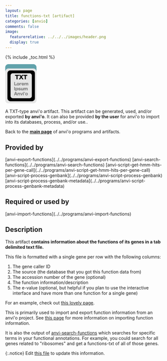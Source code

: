 ```yaml
---
layout: page
title: functions-txt [artifact]
categories: [anvio]
comments: false
image:
  featurerelative: ../../../images/header.png
  display: true
---
```



{% include _toc.html %}


<img src="../../images/icons/TXT.png" alt="TXT" style="width:100px; border:none" />

A TXT-type anvi'o artifact. This artifact can be generated, used, and/or exported **by anvi'o**. It can also be provided **by the user** for anvi'o to import into its databases, process, and/or use..

Back to the **[main page](../../)** of anvi'o programs and artifacts.

## Provided by


<p style="text-align: left" markdown="1"><span class="artifact-p">[anvi-export-functions](../../programs/anvi-export-functions)</span> <span class="artifact-p">[anvi-search-functions](../../programs/anvi-search-functions)</span> <span class="artifact-p">[anvi-script-get-hmm-hits-per-gene-call](../../programs/anvi-script-get-hmm-hits-per-gene-call)</span> <span class="artifact-p">[anvi-script-process-genbank](../../programs/anvi-script-process-genbank)</span> <span class="artifact-p">[anvi-script-process-genbank-metadata](../../programs/anvi-script-process-genbank-metadata)</span></p>


## Required or used by

<p style="text-align: left" markdown="1"><span class="artifact-r">[anvi-import-functions](../../programs/anvi-import-functions)</span></p>

## Description

This artifact **contains information about the functions of its genes in a tab delimited text file.**

This file is formatted with a single gene per row with the following columns: 
1. The gene caller ID
2. The source (the database that you got this function data from)
3. The accession number of the gene (optional)
4. The function information/description
5. The e-value (optional, but helpful if you plan to use the interactive interface and have more than one function for a single gene)

For an example, check out [this lovely page](http://merenlab.org/2016/06/18/importing-functions/#simple-matrix). 

This is primarily used to import and export function information from an anvi'o project. See [this page](http://merenlab.org/2016/06/18/importing-functions/) for more information on importing function information. 

It is also the output of <span class="artifact-n">[anvi-search-functions](/software/anvio/help/programs/anvi-search-functions)</span> which searches for specific terms in your functional annotations. For example, you could search for all genes related to "ribosomes" and get a functions-txt of all of those genes. 


{:.notice}
Edit [this file](https://github.com/merenlab/anvio/tree/master/anvio/docs/artifacts/functions-txt.md) to update this information.

